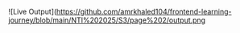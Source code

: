 ![Live Output](https://github.com/amrkhaled104/frontend-learning-journey/blob/main/NTI%202025/S3/page%202/output.png